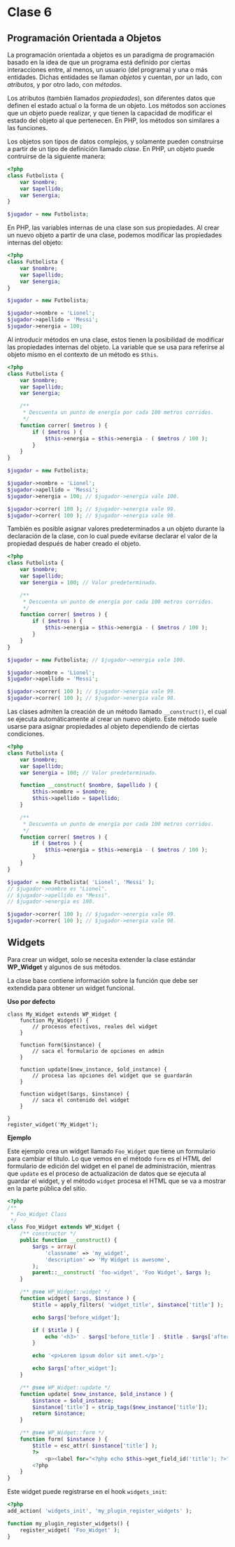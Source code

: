 # Clase 6

[comment]: # (Faltantes:)
[comment]: # ([The Loop])

## Programación Orientada a Objetos

La programación orientada a objetos es un paradigma de programación basado en la idea de que un programa está definido por ciertas interacciones entre, al menos, un usuario (del programa) y una o más entidades. Dichas entidades se llaman _objetos_ y cuentan, por un lado, con _atributos_, y por otro lado, con _métodos_.

Los atributos (también llamados _propiedades_), son diferentes datos que definen el estado actual o la forma de un objeto. Los métodos son acciones que un objeto puede realizar, y que tienen la capacidad de modificar el estado del objeto al que pertenecen. En PHP, los métodos son similares a las funciones.

Los objetos son tipos de datos complejos, y solamente pueden construirse a partir de un tipo de definición llamado _clase_. En PHP, un objeto puede contruirse de la siguiente manera:

```php
<?php
class Futbolista {
	var $nombre;
	var $apellido;
	var $energia;
}

$jugador = new Futbolista;
```

En PHP, las variables internas de una clase son sus propiedades. Al crear un nuevo objeto a partir de una clase, podemos modificar las propiedades internas del objeto:

```php
<?php
class Futbolista {
	var $nombre;
	var $apellido;
	var $energia;
}

$jugador = new Futbolista;

$jugador->nombre = 'Lionel';
$jugador->apellido = 'Messi';
$jugador->energia = 100;
```

Al introducir métodos en una clase, estos tienen la posibilidad de modificar las propiedades internas del objeto. La variable que se usa para referirse al objeto mismo en el contexto de un método es `$this`.

```php
<?php
class Futbolista {
	var $nombre;
	var $apellido;
	var $energia;

	/**
	 * Descuenta un punto de energía por cada 100 metros corridos.
	 */
	function correr( $metros ) {
		if ( $metros ) {
			$this->energia = $this->energia - ( $metros / 100 );
		}
	}
}

$jugador = new Futbolista;

$jugador->nombre = 'Lionel';
$jugador->apellido = 'Messi';
$jugador->energia = 100; // $jugador->energia vale 100.

$jugador->correr( 100 ); // $jugador->energia vale 99.
$jugador->correr( 100 ); // $jugador->energia vale 98.
```

También es posible asignar valores predeterminados a un objeto durante la declaración de la clase, con lo cual puede evitarse declarar el valor de la propiedad después de haber creado el objeto.

```php
<?php
class Futbolista {
	var $nombre;
	var $apellido;
	var $energia = 100; // Valor predeterminado.

	/**
	 * Descuenta un punto de energía por cada 100 metros corridos.
	 */
	function correr( $metros ) {
		if ( $metros ) {
			$this->energia = $this->energia - ( $metros / 100 );
		}
	}
}

$jugador = new Futbolista; // $jugador->energia vale 100.

$jugador->nombre = 'Lionel';
$jugador->apellido = 'Messi';

$jugador->correr( 100 ); // $jugador->energia vale 99.
$jugador->correr( 100 ); // $jugador->energia vale 98.
```

Las clases admiten la creación de un método llamado `__construct()`, el cual se ejecuta automáticamente al crear un nuevo objeto. Este método suele usarse para asignar propiedades al objeto dependiendo de ciertas condiciones.

```php
<?php
class Futbolista {
	var $nombre;
	var $apellido;
	var $energia = 100; // Valor predeterminado.

	function __construct( $nombre, $apellido ) {
		$this->nombre = $nombre;
		$this->apellido = $apellido;
	}

	/**
	 * Descuenta un punto de energía por cada 100 metros corridos.
	 */
	function correr( $metros ) {
		if ( $metros ) {
			$this->energia = $this->energia - ( $metros / 100 );
		}
	}
}

$jugador = new Futbolista( 'Lionel', 'Messi' );
// $jugador->nombre es "Lionel".
// $jugador->apellido es "Messi".
// $jugador->energia es 100.

$jugador->correr( 100 ); // $jugador->energia vale 99.
$jugador->correr( 100 ); // $jugador->energia vale 98.
```

## Widgets

Para crear un widget, solo se necesita extender la clase estándar **WP_Widget** y algunos de sus métodos.

La clase base contiene información sobre la función que debe ser extendida para obtener un widget funcional.

**Uso por defecto**

```
class My_Widget extends WP_Widget {
	function My_Widget() {
		// procesos efectivos, reales del widget
	}

	function form($instance) {
		// saca el formulario de opciones en admin
	}

	function update($new_instance, $old_instance) {
		// procesa las opciones del widget que se guardarán
	}

	function widget($args, $instance) {
		// saca el contenido del widget
	}

}
register_widget('My_Widget');
```

**Ejemplo**

Este ejemplo crea un widget llamado `Foo_Widget` que tiene un formulario para cambiar el título. Lo que vemos en el método `form` es el HTML del formulario de edición del widget en el panel de administración, mientras que `update` es el proceso de actualización de datos que se ejecuta al guardar el widget, y el método `widget` procesa el HTML que se va a mostrar en la parte pública del sitio.

```php
<?php
/**
 * Foo_Widget Class
 */
class Foo_Widget extends WP_Widget {
	/** constructor */
	public function __construct() {
		$args = array( 
			'classname' => 'my_widget',
			'description' => 'My Widget is awesome',
		);
		parent::__construct( 'foo-widget', 'Foo Widget', $args );
	}

	/** @see WP_Widget::widget */
	function widget( $args, $instance ) {
		$title = apply_filters( 'widget_title', $instance['title'] );

		echo $args['before_widget'];

		if ( $title ) {
			echo '<h3>' . $args['before_title'] . $title . $args['after_title'] . '</h3>';
		}

		echo '<p>Lorem ipsum dolor sit amet.</p>';

		echo $args['after_widget'];
	}

	/** @see WP_Widget::update */
	function update( $new_instance, $old_instance ) {
		$instance = $old_instance;
		$instance['title'] = strip_tags($new_instance['title']);
		return $instance;
	}

	/** @see WP_Widget::form */
	function form( $instance ) {
		$title = esc_attr( $instance['title'] );
		?>
		    <p><label for="<?php echo $this->get_field_id('title'); ?>"><?php _e('Title:'); ?> <input class="widefat" id="<?php echo $this->get_field_id('title'); ?>" name="<?php echo $this->get_field_name('title'); ?>" type="text" value="<?php echo $title; ?>" /></label></p>
		<?php
	}
}
```

Este widget puede registrarse en el hook `widgets_init`:

```php
<?php
add_action( 'widgets_init', 'my_plugin_register_widgets' );

function my_plugin_register_widgets() {
	register_widget( 'Foo_Widget' );
}
```
